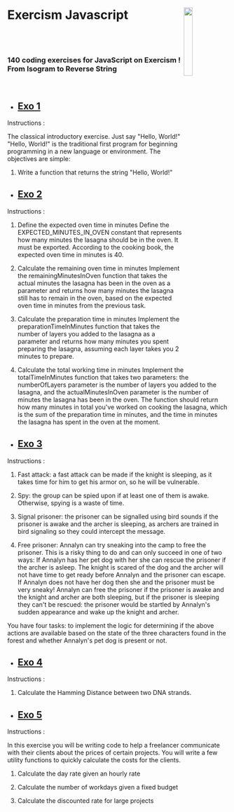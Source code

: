 # Exercism Javascript <img style="width:20%" align='right' src="https://media.giphy.com/media/SvFocn0wNMx0iv2rYz/giphy.gif" />&nbsp;&nbsp;
<br><br>
### 140 coding exercises for JavaScript on Exercism ! From Isogram to Reverse String 
<br>

- ## [Exo 1](https://github.com/Leagian/exercism-javascript/blob/main/helloWorld.js)

Instructions :

The classical introductory exercise. Just say "Hello, World!"
"Hello, World!" is the traditional first program for beginning programming in a new language or environment.
The objectives are simple:

   1. Write a function that returns the string "Hello, World!"

- ## [Exo 2](https://github.com/Leagian/exercism-javascript/blob/main/luciansLasagna.js)

Instructions :

1. Define the expected oven time in minutes
Define the EXPECTED_MINUTES_IN_OVEN constant that represents how many minutes the lasagna should be in the oven. It must be exported. According to the cooking book, the expected oven time in minutes is 40.

2. Calculate the remaining oven time in minutes
Implement the remainingMinutesInOven function that takes the actual minutes the lasagna has been in the oven as a parameter and returns how many minutes the lasagna still has to remain in the oven, based on the expected oven time in minutes from the previous task.

3. Calculate the preparation time in minutes
Implement the preparationTimeInMinutes function that takes the number of layers you added to the lasagna as a parameter and returns how many minutes you spent preparing the lasagna, assuming each layer takes you 2 minutes to prepare.

4. Calculate the total working time in minutes
Implement the totalTimeInMinutes function that takes two parameters: the numberOfLayers parameter is the number of layers you added to the lasagna, and the actualMinutesInOven parameter is the number of minutes the lasagna has been in the oven. The function should return how many minutes in total you've worked on cooking the lasagna, which is the sum of the preparation time in minutes, and the time in minutes the lasagna has spent in the oven at the moment.

- ## [Exo 3](https://github.com/Leagian/exercism-javascript/blob/main/infiltration.js)

Instructions :

 1. Fast attack: a fast attack can be made if the knight is sleeping, as it takes time for him to get his armor on, so he will be vulnerable.
 
 2. Spy: the group can be spied upon if at least one of them is awake. Otherwise, spying is a waste of time.
 
 3. Signal prisoner: the prisoner can be signalled using bird sounds if the prisoner is awake and the archer is sleeping, as archers are trained in bird signaling so they could intercept the message.
 
  4. Free prisoner: Annalyn can try sneaking into the camp to free the prisoner. This is a risky thing to do and can only succeed in one of two ways:
        If Annalyn has her pet dog with her she can rescue the prisoner if the archer is asleep. The knight is scared of the dog and the archer will not have time to get ready before Annalyn and the prisoner can escape.
        If Annalyn does not have her dog then she and the prisoner must be very sneaky! Annalyn can free the prisoner if the prisoner is awake and the knight and archer are both sleeping, but if the prisoner is sleeping they can't be rescued: the prisoner would be startled by Annalyn's sudden appearance and wake up the knight and archer.

You have four tasks: to implement the logic for determining if the above actions are available based on the state of the three characters found in the forest and whether Annalyn's pet dog is present or not.

- ## [Exo 4](https://github.com/Leagian/exercism-javascript/blob/main/hamming.js)
   
Instructions :

   1. Calculate the Hamming Distance between two DNA strands.
 
- ## [Exo 5](https://github.com/Leagian/exercism-javascript/blob/main/rates.js)
   
Instructions :

In this exercise you will be writing code to help a freelancer communicate with their clients about the prices of certain projects. You will write a few utility functions to quickly calculate the costs for the clients.

   1. Calculate the day rate given an hourly rate
   
   2. Calculate the number of workdays given a fixed budget
   
   3. Calculate the discounted rate for large projects
